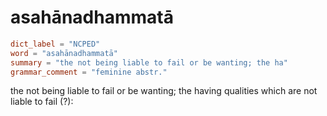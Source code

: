 # asahānadhammatā

``` toml
dict_label = "NCPED"
word = "asahānadhammatā"
summary = "the not being liable to fail or be wanting; the ha"
grammar_comment = "feminine abstr."
```

the not being liable to fail or be wanting; the having qualities which are not liable to fail (?):

